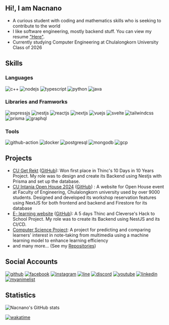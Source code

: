 ## Hi!, I am Nacnano

- A curious student with coding and mathematics skills who is seeking to contribute to the world
- I like software engineering, mostly backend stuff. You can view my resume ["Here"](https://resume.nacnano.dev/).
- Currently studying Computer Engineering at Chulalongkorn University Class of 2026

## Skills

### Languages

![c++](https://img.shields.io/badge/C%2B%2B-00599C?style=for-the-badge&logo=c%2B%2B&logoColor=white)
![nodejs](https://img.shields.io/badge/Node.js-43853D?style=for-the-badge&logo=node.js&logoColor=white)
![typescript](https://img.shields.io/badge/TypeScript-007ACC?style=for-the-badge&logo=typescript&logoColor=white)
![python](https://img.shields.io/badge/Python-3776AB?style=for-the-badge&logo=python&logoColor=white)
![java](https://img.shields.io/badge/Java-ED8B00?style=for-the-badge&logo=openjdk&logoColor=white)

### Libraries and Framworks

![expressjs](https://img.shields.io/badge/Express.js-404D59?style=for-the-badge)
![nestjs](https://img.shields.io/badge/nestjs-E0234E?style=for-the-badge&logo=nestjs&logoColor=white)
![reactjs](https://img.shields.io/badge/React-20232A?style=for-the-badge&logo=react&logoColor=61DAFB)
![nextjs](https://img.shields.io/badge/Next.js-000?logo=nextdotjs&logoColor=fff&style=for-the-badge)
![vuejs](https://img.shields.io/badge/Vue.js-35495E?style=for-the-badge&logo=vue.js&logoColor=4FC08D)
![svelte](https://img.shields.io/badge/Svelte-4A4A55?style=for-the-badge&logo=svelte&logoColor=FF3E00)
![tailwindcss](https://img.shields.io/badge/Tailwind_CSS-38B2AC?style=for-the-badge&logo=tailwind-css&logoColor=white)
![prisma](https://img.shields.io/badge/Prisma-3982CE?style=for-the-badge&logo=Prisma&logoColor=white)
![graphql](https://img.shields.io/badge/GraphQl-E10098?style=for-the-badge&logo=graphql&logoColor=white)

### Tools

![github-action](https://img.shields.io/badge/GitHub_Actions-2088FF?style=for-the-badge&logo=github-actions&logoColor=white)
![docker](https://img.shields.io/badge/docker-%230db7ed.svg?style=for-the-badge&logo=docker&logoColor=white)
![postgresql](https://img.shields.io/badge/PostgreSQL-316192?style=for-the-badge&logo=postgresql&logoColor=white)
![mongodb](https://img.shields.io/badge/MongoDB-4EA94B?style=for-the-badge&logo=mongodb&logoColor=white)
![gcp](https://img.shields.io/badge/Google_Cloud-4285F4?style=for-the-badge&logo=google-cloud&logoColor=white)

## Projects

- [CU Get Rekt](https://cugetrekt.vercel.app) ([GitHub](https://github.com/nacnano/cugetrekt)): Won first place in Thinc's 10 Days in 10 Years Project. My role was to design and create its Backend using Nestjs with Prisma and set up the database.
- [CU Intania Open House 2024](https://mwit29-archive.vercel.app/) ([GitHub](https://github.com/esc-chula/intania-openhouse-2024/)) : A website for Open House event at Faculty of Engineering, Chulalongkorn university used by over 9000 students. Designed and developed its workshop reservation features using NextJS for both frontend and backend and Firestore for its database
- [E- learning website](https://hacktoschool-fryingchicken.vercel.app/) ([GitHub](https://github.com/thinc-org/hacktoschool-fryingchicken)): A 5 days Thinc and Cleverse's Hack to School Project. My role was to create its Backend using NestJS and its CI/CD.
- [Computer Science Project](https://github.com/Nacnano/predicting-and-comparing-learners-interest-in-note-taking-from-multimedia-using-a-machine-learning-): A project for predicting and comparing learners' interest in note-taking from multimedia using a machine learning model to enhance learning efficiency
- and many more... (See my [Repositories](https://github.com/Nacnano?tab=repositories))

## Social Accounts

[![github](https://img.shields.io/badge/GitHub-100000?style=for-the-badge&logo=github&logoColor=white)](https://github.com/Nacnano)
[![facebook](https://img.shields.io/badge/Facebook-1877F2?style=for-the-badge&logo=facebook&logoColor=white)](https://www.facebook.com/chotpisit.adunsehawat/)
[![instagram](https://img.shields.io/badge/Instagram-E4405F?style=for-the-badge&logo=instagram&logoColor=white)](https://www.instagram.com/chotpisit_nac/)
[![line](https://img.shields.io/badge/Line-00C300?style=for-the-badge&logo=line&logoColor=white)](https://line.me/ti/p/Op-BPbQZFX)
[![discord](https://img.shields.io/badge/Discord-7289DA?style=for-the-badge&logo=discord&logoColor=white)](discordapp.com/users/248027472208199681)
[![youtube](https://img.shields.io/badge/YouTube-FF0000?style=for-the-badge&logo=youtube&logoColor=white)](https://www.youtube.com/channel/UC35blZ3e07Srxg_bbdXLZKQ)
[![linkedin](https://img.shields.io/badge/LinkedIn-0077B5?style=for-the-badge&logo=linkedin&logoColor=white)](https://www.linkedin.com/in/chotpisit-adunsehawat-b68912210/)
[![myanimelist](https://img.shields.io/badge/Myanimelist-2E51A2?style=for-the-badge&logo=myanimelist&logoColor=white)](https://myanimelist.net/profile/Nacnano)

## Statistics

![Nacnano's GitHub stats](https://github-readme-stats-nacnano.vercel.app/api?username=nacnano&show_icons=true&count_private=true&theme=dark)

[![wakatime](https://wakatime.com/badge/user/c2713806-dd52-45eb-a88b-5705edc73874.svg)](https://wakatime.com/@Nacnano)
